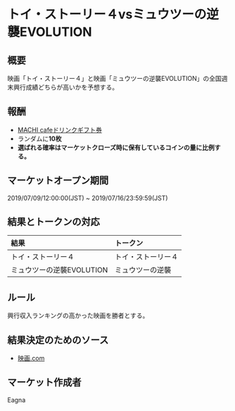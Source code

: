 # トイ・ストーリー４vsミュウツーの逆襲EVOLUTION
## 概要

映画「トイ・ストーリー４」と映画「ミュウツーの逆襲EVOLUTION」の全国週末興行成績どちらが高いかを予想する。

## 報酬

- [MACHI cafeドリンクギフト券](https://giftee.co/gifts/detail/893/sku/1009)
- ランダムに**10枚**
- **選ばれる確率はマーケットクローズ時に保有しているコインの量に比例する。**

## マーケットオープン期間

2019/07/09/12:00:00(JST) ~ 2019/07/16/23:59:59(JST)

## 結果とトークンの対応

| 結果 | トークン |
|:---|:---|
| トイ・ストーリー４ | トイ・ストーリー４ |
| ミュウツーの逆襲EVOLUTION | ミュウツーの逆襲 |

## ルール

興行収入ランキングの高かった映画を勝者とする。

## 結果決定のためのソース

- [映画.com](https://eiga.com/ranking/)

## マーケット作成者

Eagna